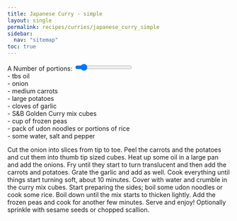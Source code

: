 ```yaml
---
title: Japanese Curry - simple
layout: single
permalink: recipes/curries/japanese_curry_simple
sidebar:
  nav: "sitemap"
toc: true
---
```


<meta name="viewport" content="width=device-width, initial-scale=1">
<style>
.slidecontainer {
  width: 100%;
}

.slider {
  -webkit-appearance: none;
  width: 100%;
  height: 15px;
  border-radius: 5px;
  background: #cfcfcf;
  outline: none;
  opacity: 0.7;
  -webkit-transition: .2s;
  transition: opacity .2s;
}

.slider:hover {
  opacity: 1;
}

.slider::-webkit-slider-thumb {
  -webkit-appearance: none;
  appearance: none;
  width: 25px;
  height: 25px;
  border-radius: 50%;
  background: #ffffff;
  border-color: #4d4d4d;
  cursor: pointer;
}

.slider::-moz-range-thumb {
  width: 25px;
  height: 25px;
  border-radius: 50%;
  background: #ffffff;
  border-color: #4d4d4d;
  cursor: pointer;
}
</style>

<div class="slidecontainer">
  <label for="serving">A Number of portions: <span id="multiply"></span></label>
  <input type="range" min="1" max="10" value="2" class="slider" id="servingInput">

  <div class="Recipe-IngredientList">
    <div class="Recipe-Ingredient js-recipeIngredient" data-baseValue="0.5"> - <span></span> tbs oil</div>
    <div class="Recipe-Ingredient js-recipeIngredient" data-baseValue="0.5"> - <span></span> onion</div>
    <div class="Recipe-Ingredient js-recipeIngredient" data-baseValue="1.5"> - <span></span> medium carrots</div>
    <div class="Recipe-Ingredient js-recipeIngredient" data-baseValue="0.75"> - <span></span> large potatoes</div>
    <div class="Recipe-Ingredient js-recipeIngredient" data-baseValue="1.5"> - <span></span> cloves of garlic</div>
    <div class="Recipe-Ingredient js-recipeIngredient" data-baseValue="1.5"> - <span></span> S&B Golden Curry mix cubes</div>
    <div class="Recipe-Ingredient js-recipeIngredient" data-baseValue="0.25"> - <span></span> cup of frozen peas</div>
    <div class="Recipe-Ingredient js-recipeIngredient" data-baseValue="1"> - <span></span> pack of udon noodles or portions of rice</div>
    <div class="Recipe-Ingredient js-recipeIngredient"> - some water, salt and pepper</div>
  </div>
</div>

<!-- https://codepen.io/Erilan/pen/qQWpqa -->
<script src="https://cdnjs.cloudflare.com/ajax/libs/jquery/3.3.1/jquery.min.js"></script>

<script>
var slider = document.getElementById("servingInput");

var multiply = document.getElementById("multiply");
multiply.innerHTML = slider.value;
slider.oninput = function() {multiply.innerHTML = this.value;}

// Recipe calculator with jquery
var computeServing = function(serving) {
  $('.js-recipeIngredient').each(function(index, item) {
    $(item).children('span').html($(item)[0].dataset.basevalue * serving)
  })
}
$('#servingInput').on('change', function() {
  computeServing($(this).val())
})
computeServing(2)
</script>

Cut the onion into slices from tip to toe. Peel the carrots and the potatoes and cut them into thumb tip sized cubes. Heat up some oil in a large pan and add the onions. Fry until they start to turn translucent and then add the carrots and potatoes. Grate the garlic and add as well. Cook everything until things start turning soft, about 10 minutes. Cover with water and crumble in the curry mix cubes. Start preparing the sides; boil some udon noodles or cook some rice. Boil down until the mix starts to thicken lightly. Add the frozen peas and cook for another few minutes. Serve and enjoy! Optionally sprinkle with sesame seeds or chopped scallion.
